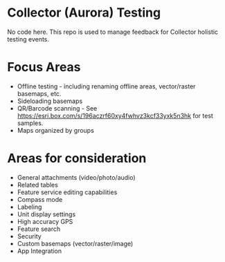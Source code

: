 # Collector (Aurora) Testing
No code here. This repo is used to manage feedback for Collector holistic testing events.

# Focus Areas
- Offline testing - including renaming offline areas, vector/raster basemaps, etc. 
- Sideloading basemaps
- QR/Barcode scanning - See https://esri.box.com/s/196aczrf60xy4fwhvz3kcf33yxk5n3hk for test samples. 
- Maps organized by groups

# Areas for consideration
- General attachments (video/photo/audio)
- Related tables
- Feature service editing capabilities 
- Compass mode
- Labeling
- Unit display settings
- High accuracy GPS
- Feature search
- Security
- Custom basemaps (vector/raster/image)
- App Integration
